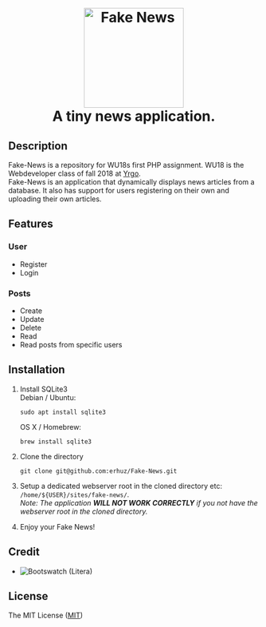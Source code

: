 <h1 align="center">
    <br>
    <a href="http://www.amitmerchant.com/electron-markdownify"><img src="https://i.imgur.com/nvqZ6lT.png" alt="Fake News" width="200"></a>
    <br>
        A tiny news application.
    <br>
</h1>

## Description
Fake-News is a repository for WU18s first PHP assignment. WU18 is the Webdeveloper class of fall 2018 at [Yrgo](https://yrgo.se/).  
Fake-News is an application that dynamically displays news articles from a database. It also has support for users registering on their own and uploading their own articles.

## Features
### User
- Register
- Login

### Posts
- Create
- Update
- Delete
- Read
- Read posts from specific users

## Installation
1. Install SQLite3  
Debian / Ubuntu:  
    ```
    sudo apt install sqlite3
    ```

    OS X / Homebrew:  
    ```
    brew install sqlite3
    ```  


1. Clone the directory  
    ```
    git clone git@github.com:erhuz/Fake-News.git
    ```

1. Setup a dedicated webserver root in the cloned directory etc: `/home/${USER}/sites/fake-news/`.  
*Note: The application **WILL NOT WORK CORRECTLY** if you not have the webserver root in the cloned directory.*

1. Enjoy your Fake News!

## Credit
- ![Bootswatch (Litera)](https://bootswatch.com/litera/)

## License

The MIT License ([MIT](https://raw.githubusercontent.com/erhuz/Fake-News/master/LICENSE))
